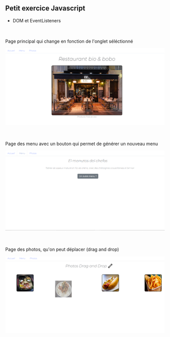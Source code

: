 ## Petit exercice Javascript

- DOM et EventListeners <br><br><br>
<p>Page principal qui change en fonction de l'onglet séléctionné</p>
<img src="./img/screen1.png" width="700px"> <br><br><br>
<p>Page des menu avec un bouton qui permet de générer un nouveau menu </p>
<img src="./img/screen2.png" width="700px"> <br><br><br>
<p>Page des photos, qu'on peut déplacer (drag and drop)</p>
<img src="./img/screen3.png" width="700px">